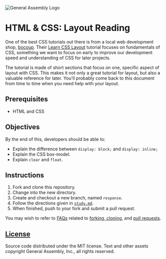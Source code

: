 ![General Assembly Logo](https://camo.githubusercontent.com/1a91b05b8f4d44b5bbfb83abac2b0996d8e26c92/687474703a2f2f692e696d6775722e636f6d2f6b6538555354712e706e67)

HTML & CSS: Layout Reading
==========================

One of the best CSS tutorials out there is from a local web development shop, [bocoup](https://bocoup.com). Their [Learn CSS Layout](http://learnlayout.com) tutorial focuses on fundamentals of CSS, something we want to focus on early to improve our development speed and understanding of CSS for later projects.

The tutorial is made of short sections that focus on one, specific aspect of layout with CSS. This makes it not only a great tutorial for layout, but also a valuable reference for later. You'll probably come back to this document from time to time when you need help with your layout.

## Prerequisites

-   HTML and CSS

## Objectives

By the end of this, developers should be able to:

-  Explain the difference between `display: block;` and `display: inline;`
-  Explain the CSS box-model.
-  Explain `clear` and `float`.

## Instructions

1.  Fork and clone this repository.
1.  Change into the new directory.
1.  Create and checkout a new branch, named `response`.
1.  Follow the directions given in [`study.md`](study.md).
1.  When finished, push to your fork and submit a pull request.

You may wish to refer to [FAQs](https://github.com/ga-wdi-boston/meta/wiki/)
related to [forking,
cloning](https://github.com/ga-wdi-boston/meta/wiki/ForkAndClone), and [pull
requests](https://github.com/ga-wdi-boston/meta/wiki/PullRequest).

## [License](LICENSE)

Source code distributed under the MIT license. Text and other assets copyright
General Assembly, Inc., all rights reserved.
